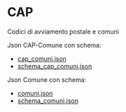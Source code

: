 # CAP
Codici di avviamento postale e comuni

Json CAP-Comune con schema:
- [cap_comuni.json](https://cap.nicogis.it/cap_comuni.json)
- [schema_cap_comuni.json](https://cap.nicogis.it/schema_cap_comuni.json)

Json Comune con schema:
- [comuni.json](https://cap.nicogis.it/comuni.json)
- [schema_comuni.json](https://cap.nicogis.it/schema_comuni.json)
